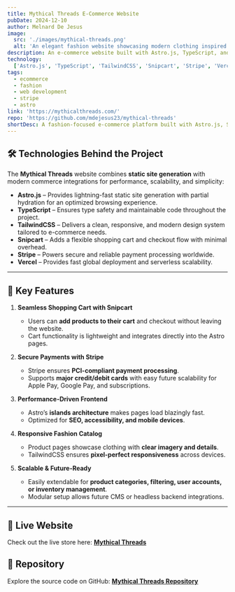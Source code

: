 ```yaml
---
title: Mythical Threads E-Commerce Website
pubDate: 2024-12-10
author: Melnard De Jesus
image:
  src: './images/mythical-threads.png'
  alt: 'An elegant fashion website showcasing modern clothing inspired by myths and legends'
description: An e-commerce website built with Astro.js, TypeScript, and TailwindCSS, integrated with Snipcart and Stripe for a seamless shopping and checkout experience.
technology:
  ['Astro.js', 'TypeScript', 'TailwindCSS', 'Snipcart', 'Stripe', 'Vercel']
tags:
  - ecommerce
  - fashion
  - web development
  - stripe
  - astro
link: 'https://mythicalthreads.com/'
repo: 'https://github.com/mdejesus23/mythical-threads'
shortDesc: A fashion-focused e-commerce platform built with Astro.js, Snipcart, and Stripe, featuring fast performance, SEO optimization, and a smooth checkout experience.
---
```


## 🛠 Technologies Behind the Project

The **Mythical Threads** website combines **static site generation** with modern commerce integrations for performance, scalability, and simplicity:

- **Astro.js** – Provides lightning-fast static site generation with partial hydration for an optimized browsing experience.
- **TypeScript** – Ensures type safety and maintainable code throughout the project.
- **TailwindCSS** – Delivers a clean, responsive, and modern design system tailored to e-commerce needs.
- **Snipcart** – Adds a flexible shopping cart and checkout flow with minimal overhead.
- **Stripe** – Powers secure and reliable payment processing worldwide.
- **Vercel** – Provides fast global deployment and serverless scalability.

---

## 🌟 Key Features

1. **Seamless Shopping Cart with Snipcart**

   - Users can **add products to their cart** and checkout without leaving the website.
   - Cart functionality is lightweight and integrates directly into the Astro pages.

2. **Secure Payments with Stripe**

   - Stripe ensures **PCI-compliant payment processing**.
   - Supports **major credit/debit cards** with easy future scalability for Apple Pay, Google Pay, and subscriptions.

3. **Performance-Driven Frontend**

   - Astro’s **islands architecture** makes pages load blazingly fast.
   - Optimized for **SEO, accessibility, and mobile devices**.

4. **Responsive Fashion Catalog**

   - Product pages showcase clothing with **clear imagery and details**.
   - TailwindCSS ensures **pixel-perfect responsiveness** across devices.

5. **Scalable & Future-Ready**
   - Easily extendable for **product categories, filtering, user accounts, or inventory management**.
   - Modular setup allows future CMS or headless backend integrations.

---

## 🔗 Live Website

Check out the live store here: **[Mythical Threads](https://mythicalthreads.com/)**

## 📂 Repository

Explore the source code on GitHub: **[Mythical Threads Repository](https://github.com/mdejesus23/mythical-threads)**
